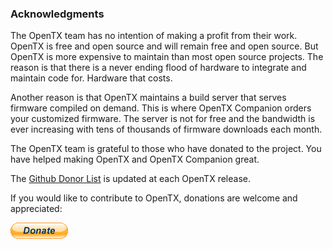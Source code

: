 
### Acknowledgments
The OpenTX team has no intention of making a profit from their work. OpenTX is free and open source and will remain free and open source. But OpenTX is more expensive to maintain than most open source projects. The reason is that there is a never ending flood of hardware to integrate and maintain code for. Hardware that costs.

Another reason is that OpenTX maintains a build server that serves firmware compiled on demand. This is where OpenTX Companion orders your customized firmware. The server is not for free and the bandwidth is ever increasing with tens of thousands of firmware downloads each month.

The OpenTX team is grateful to those who have donated to the project. You have helped making OpenTX and OpenTX Companion great.

The [Github Donor List](https://github.com/opentx/opentx/blob/master/DONATIONS.txt) is updated at each OpenTX release.

If you would like to contribute to OpenTX, donations are welcome and appreciated:

[![](btn_donate_LG.gif)](https://www.paypal.com/cgi-bin/webscr?cmd=_s-xclick&hosted_button_id=DJ9MASSKVW8WN)
